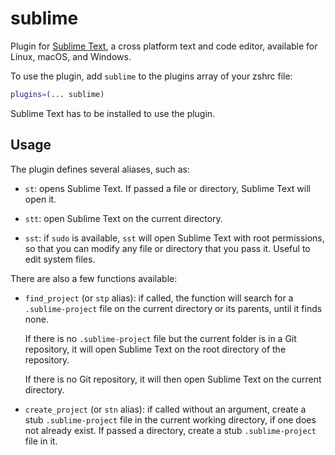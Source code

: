 # sublime

Plugin for [Sublime Text](https://www.sublimetext.com/), a cross platform text
and code editor, available for Linux, macOS, and Windows.

To use the plugin, add `sublime` to the plugins array of your zshrc file:

```zsh
plugins=(... sublime)
```

Sublime Text has to be installed to use the plugin.

## Usage

The plugin defines several aliases, such as:

-   `st`: opens Sublime Text. If passed a file or directory, Sublime Text will
    open it.

-   `stt`: open Sublime Text on the current directory.

-   `sst`: if `sudo` is available, `sst` will open Sublime Text with root
    permissions, so that you can modify any file or directory that you pass it.
    Useful to edit system files.

There are also a few functions available:

-   `find_project` (or `stp` alias): if called, the function will search for a
    `.sublime-project` file on the current directory or its parents, until it
    finds none.

    If there is no `.sublime-project` file but the current folder is in a Git
    repository, it will open Sublime Text on the root directory of the
    repository.

    If there is no Git repository, it will then open Sublime Text on the current
    directory.

-   `create_project` (or `stn` alias): if called without an argument, create a
    stub `.sublime-project` file in the current working directory, if one does
    not already exist. If passed a directory, create a stub `.sublime-project`
    file in it.
